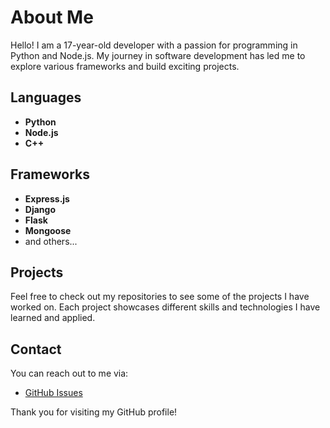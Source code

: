 # About Me

Hello! I am a 17-year-old developer with a passion for programming in Python and Node.js. My journey in software development has led me to explore various frameworks and build exciting projects.

## Languages

- **Python**
- **Node.js**
- **C++**

## Frameworks

- **Express.js**
- **Django**
- **Flask**
- **Mongoose**
- and others...

## Projects

Feel free to check out my repositories to see some of the projects I have worked on. Each project showcases different skills and technologies I have learned and applied.

## Contact

You can reach out to me via:

- [GitHub Issues](https://github.com/honvert)

Thank you for visiting my GitHub profile!
